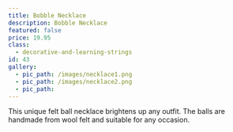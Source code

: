 ```yaml
---
title: Bobble Necklace
description: Bobble Necklace
featured: false
price: 19.95
class:
  - decorative-and-learning-strings
id: 43
gallery:
  - pic_path: /images/necklace1.png
  - pic_path: /images/necklace2.png
  - pic_path:
---
```



This unique felt ball necklace brightens up any outfit. The balls are handmade from wool felt and suitable for any occasion.
